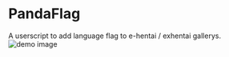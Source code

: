 # PandaFlag
A userscript to add language flag to e-hentai / exhentai gallerys.
![demo image](https://github.com/chuang861012/PandaFlag/blob/master/md_resource/demo.PNG)